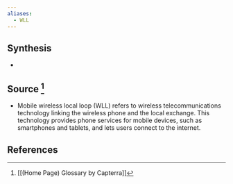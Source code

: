 ```yaml
---
aliases:
  - WLL
---
```

## Synthesis
- 
## Source [^1]
- Mobile wireless local loop (WLL) refers to wireless telecommunications technology linking the wireless phone and the local exchange. This technology provides phone services for mobile devices, such as smartphones and tablets, and lets users connect to the internet.
## References

[^1]: [[(Home Page) Glossary by Capterra]]